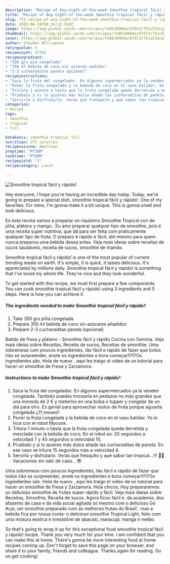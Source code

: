```yaml
---
description: "Recipe of Any-night-of-the-week Smoothie tropical fácil y rápido!"
title: "Recipe of Any-night-of-the-week Smoothie tropical fácil y rápido!"
slug: 772-recipe-of-any-night-of-the-week-smoothie-tropical-facil-y-rapido
date: 2020-06-19T08:24:32.938Z
image: https://img-global.cpcdn.com/recipes/7e8b3090dac6f013/751x532cq70/smoothie-tropical-facil-y-rapido-foto-principal.jpg
thumbnail: https://img-global.cpcdn.com/recipes/7e8b3090dac6f013/751x532cq70/smoothie-tropical-facil-y-rapido-foto-principal.jpg
cover: https://img-global.cpcdn.com/recipes/7e8b3090dac6f013/751x532cq70/smoothie-tropical-facil-y-rapido-foto-principal.jpg
author: Stephen Williamson
ratingvalue: 4
reviewcount: 37764
recipeingredient:
- "350 grs pia congelada"
- "350 ml bebida de coco sin azcares aadidos"
- "2-3 cucharaditas panela opcional"
recipeinstructions:
- "Saca la fruta del congelador. En algunos supermercados ya la venden congelada. También puedes trocearla en pedazos no más grandes que una moneda de 2 € y meterlos en una bolsa o tupper y congelar de un día para otro. Es genial para aprovechar restos de fruta porque aguanta congelada ¡¡11 meses!!"
- "Poner la fruta congelada y la bebida de coco en el vaso batidor. Yo lo hice con el robot Mycook."
- "Tritura 1 minuto o hasta que la fruta congelada queda derretida y mezclada con la bebida de coco. En el robot es: 20 segundos a velocidad 7 y 40 segundos a velocidad 10."
- "Pruébalo y si lo quieres más dulce añade las cucharaditas de panela. En ese caso se tritura 15 segundos más a velocidad 4."
- "Servirlo y disfrutarlo. Verás qué fresquito y qué sabor tan tropical...!!! 🍍🍹 Vacaciones sin salir de casa... 😎"
categories:
- Recipe
tags:
- smoothie
- tropical
- fcil

katakunci: smoothie tropical fcil 
nutrition: 273 calories
recipecuisine: American
preptime: "PT38M"
cooktime: "PT60M"
recipeyield: "2"
recipecategory: Lunch

---
```



![Smoothie tropical fácil y rápido!](https://img-global.cpcdn.com/recipes/7e8b3090dac6f013/751x532cq70/smoothie-tropical-facil-y-rapido-foto-principal.jpg)

Hey everyone, I hope you're having an incredible day today. Today, we're going to prepare a special dish, smoothie tropical fácil y rápido!. One of my favorites. For mine, I'm gonna make it a bit unique. This is gonna smell and look delicious.

En esta receta vamos a preparar un riquísimo Smoothie Tropical con de piña, plátano y mango.. Eu amo preparar qualquer tipo de smoothie, pois é uma receita super nutritiva, que dá para ser feita com praticamente qualquer tipo de fruta. O preparo é rápido e fácil, até mesmo para quem nunca preparou uma bebida dessa antes. Veja mais ideias sobre receitas de sucos saudáveis, receita de sucos, smoothie de mamão.

Smoothie tropical fácil y rápido! is one of the most popular of current trending meals on earth. It's simple, it is quick, it tastes delicious. It's appreciated by millions daily. Smoothie tropical fácil y rápido! is something that I've loved my whole life. They're nice and they look wonderful.


To get started with this recipe, we must first prepare a few components. You can cook smoothie tropical fácil y rápido! using 3 ingredients and 5 steps. Here is how you can achieve it.

<!--inarticleads1-->

##### The ingredients needed to make Smoothie tropical fácil y rápido!:

1. Take 350 grs piña congelada
1. Prepare 350 ml bebida de coco sin azúcares añadidos
1. Prepare 2-3 cucharaditas panela (opcional)


Batido de fresa y plátano - Smoothie fácil y rápido Cocina con Gemma. Veja mais ideias sobre Receitas, Receita de sucos, Receitas de smoothie. Uma sobremesa com poucos ingredientes, tão fácil e rápido de fazer que todos irão se surpreender, anote os ingredientes e bora começar!!!♡Os ingredientes são. Hola de nuevo , aquí les traigo el vídeo de un tutorial para hacer un smoothie de Fresa y Zarzamora. 

<!--inarticleads2-->

##### Instructions to make Smoothie tropical fácil y rápido!:

1. Saca la fruta del congelador. En algunos supermercados ya la venden congelada. También puedes trocearla en pedazos no más grandes que una moneda de 2 € y meterlos en una bolsa o tupper y congelar de un día para otro. Es genial para aprovechar restos de fruta porque aguanta congelada ¡¡11 meses!!
1. Poner la fruta congelada y la bebida de coco en el vaso batidor. Yo lo hice con el robot Mycook.
1. Tritura 1 minuto o hasta que la fruta congelada queda derretida y mezclada con la bebida de coco. En el robot es: 20 segundos a velocidad 7 y 40 segundos a velocidad 10.
1. Pruébalo y si lo quieres más dulce añade las cucharaditas de panela. En ese caso se tritura 15 segundos más a velocidad 4.
1. Servirlo y disfrutarlo. Verás qué fresquito y qué sabor tan tropical...!!! 🍍🍹 Vacaciones sin salir de casa... 😎


Uma sobremesa com poucos ingredientes, tão fácil e rápido de fazer que todos irão se surpreender, anote os ingredientes e bora começar!!!♡Os ingredientes são. Hola de nuevo , aquí les traigo el vídeo de un tutorial para hacer un smoothie de Fresa y Zarzamora. Hola chicos, Hoy prepararemos un delicioso smoothie de frutas super rápido y fácil. Veja mais ideias sobre Receitas, Smoothie, Receita de sucos. Agora ficou fácil e. da academia, dos afazeres de casa e da vida social agitada só mesmo com o delicioso Go Açai, um smoothie preparado com as melhores frutas do Brasil . mas a bebida fica por nossa conta: o delicioso smoothie Tropical Light, feito com uma mistura exótica e irresistível de abacaxi, maracujá, manga e melão. 

So that's going to wrap it up for this exceptional food smoothie tropical fácil y rápido! recipe. Thank you very much for your time. I am confident that you can make this at home. There's gonna be more interesting food at home recipes coming up. Don't forget to save this page on your browser, and share it to your family, friends and colleague. Thanks again for reading. Go on get cooking!
